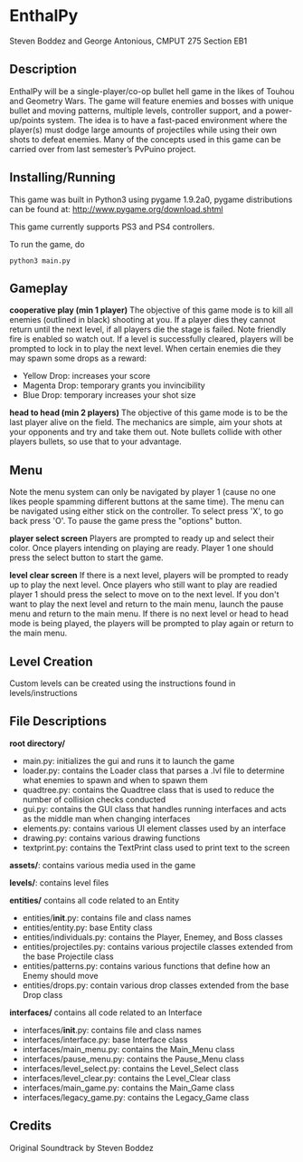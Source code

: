 EnthalPy
========
Steven Boddez and George Antonious, CMPUT 275 Section EB1

Description
-----------
EnthalPy will be a single-player/co-op bullet hell game in the likes of Touhou and Geometry Wars. The game will feature enemies and bosses with unique bullet and moving patterns, multiple levels, controller support, and a power-up/points system. The idea is to have a fast-paced environment where the player(s) must dodge large amounts of projectiles while using their own shots to defeat enemies. Many of the concepts used in this game can be carried over from last semester’s PvPuino project.

Installing/Running
------------------
This game was built in Python3 using pygame 1.9.2a0, pygame distributions can be found at:
http://www.pygame.org/download.shtml

This game currently supports PS3 and PS4 controllers.

To run the game, do

    python3 main.py

Gameplay
--------
**cooperative play (min 1 player)**
The objective of this game mode is to kill all enemies (outlined in black) shooting at you. If a player dies they cannot return until the next level, if all players die the stage is failed. Note friendly fire is enabled so watch out. If a level is successfully cleared, players will be prompted to lock in to play the next level. When certain enemies die they may spawn some drops as a reward:
- Yellow Drop: increases your score
- Magenta Drop: temporary grants you invincibility
- Blue Drop: temporary increases your shot size

**head to head (min 2 players)** 
The objective of this game mode is to be the last player alive on the field. The mechanics are simple, aim your shots at your opponents and try and take them out. Note bullets collide with other players bullets, so use that to your advantage.

Menu
----
Note the menu system can only be navigated by player 1 (cause no one likes people spamming different buttons at the same time). The menu can be navigated using either stick on the controller. To select press 'X', to go back press 'O'. To pause the game press the "options" button.

**player select screen**
Players are prompted to ready up and select their color. Once players intending on playing are ready. Player 1 one should press the select button to start the game.

**level clear screen**
If there is a next level, players will be prompted to ready up to play the next level. Once players who still want to play are readied player 1 should press the select to move on to the next level. If you don't want to play the next level and return to the main menu, launch the pause menu and return to the main menu. If there is no next level or head to head mode is being played, the players will be prompted to play again or return to the main menu.

Level Creation
--------------
Custom levels can be created using the instructions found in levels/instructions

File Descriptions
----------------
**root directory/**
- main.py: initializes the gui and runs it to launch the game
- loader.py: contains the Loader class that parses a .lvl file to determine what enemies to spawn and when to spawn them
- quadtree.py: contains the Quadtree class that is used to reduce the number of collision checks conducted
- gui.py: contains the GUI class that handles running interfaces and acts as the middle man when changing interfaces
- elements.py: contains various UI element classes used by an interface
- drawing.py: contains various drawing functions
- textprint.py: contains the TextPrint class used to print text to the screen

**assets/**: contains various media used in the game

**levels/**: contains level files

**entities/** contains all code related to an Entity
- entities/__init__.py: contains file and class names
- entities/entity.py: base Entity class
- entities/individuals.py: contains the Player, Enemey, and Boss classes
- entities/projectiles.py: contains various projectile classes extended from the base Projectile class
- entities/patterns.py: contains various functions that define how an Enemy should move
- entities/drops.py: contain various drop classes extended from the base Drop class

**interfaces/** contains all code related to an Interface
- interfaces/__init__.py: contains file and class names
- interfaces/interface.py: base Interface class
- interfaces/main_menu.py: contains the Main_Menu class
- interfaces/pause_menu.py: contains the Pause_Menu class
- interfaces/level_select.py: contains the Level_Select class
- interfaces/level_clear.py: contains the Level_Clear class
- interfaces/main_game.py: contains the Main_Game class
- interfaces/legacy_game.py: contains the Legacy_Game class

Credits
-------
Original Soundtrack by Steven Boddez